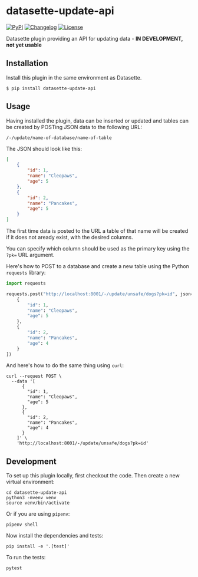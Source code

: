 # datasette-update-api

[![PyPI](https://img.shields.io/pypi/v/datasette-update-api.svg)](https://pypi.org/project/datasette-update-api/)
[![Changelog](https://img.shields.io/github/v/release/simonw/datasette-update-api?label=changelog)](https://github.com/simonw/datasette-update-api/releases)
[![License](https://img.shields.io/badge/license-Apache%202.0-blue.svg)](https://github.com/simonw/datasette-update-api/blob/master/LICENSE)

Datasette plugin providing an API for updating data - **IN DEVELOPMENT, not yet usable**

## Installation

Install this plugin in the same environment as Datasette.

    $ pip install datasette-update-api

## Usage

Having installed the plugin, data can be inserted or updated and tables can be created by POSTing JSON data to the following URL:

    /-/update/name-of-database/name-of-table

The JSON should look like this:

```json
[
    {
        "id": 1,
        "name": "Cleopaws",
        "age": 5
    },
    {
        "id": 2,
        "name": "Pancakes",
        "age": 5
    }
]
```

The first time data is posted to the URL a table of that name will be created if it does not aready exist, with the desired columns.

You can specify which column should be used as the primary key using the `?pk=` URL argument.

Here's how to POST to a database and create a new table using the Python `requests` library:

```python
import requests

requests.post("http://localhost:8001/-/update/unsafe/dogs?pk=id", json=[
    {
        "id": 1,
        "name": "Cleopaws",
        "age": 5
    },
    {
        "id": 2,
        "name": "Pancakes",
        "age": 4
    }
])
```
And here's how to do the same thing using `curl`:

```
curl --request POST \
  --data '[
      {
        "id": 1,
        "name": "Cleopaws",
        "age": 5
      },
      {
        "id": 2,
        "name": "Pancakes",
        "age": 4
      }
    ]' \
    'http://localhost:8001/-/update/unsafe/dogs?pk=id'
```

## Development

To set up this plugin locally, first checkout the code. Then create a new virtual environment:

    cd datasette-update-api
    python3 -mvenv venv
    source venv/bin/activate

Or if you are using `pipenv`:

    pipenv shell

Now install the dependencies and tests:

    pip install -e '.[test]'

To run the tests:

    pytest

